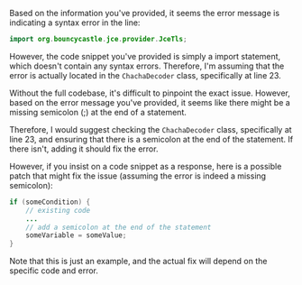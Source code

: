 Based on the information you've provided, it seems the error message is indicating a syntax error in the line:
```java
import org.bouncycastle.jce.provider.JceTls;
```
However, the code snippet you've provided is simply a import statement, which doesn't contain any syntax errors. Therefore, I'm assuming that the error is actually located in the `ChachaDecoder` class, specifically at line 23.

Without the full codebase, it's difficult to pinpoint the exact issue. However, based on the error message you've provided, it seems like there might be a missing semicolon (;) at the end of a statement.

Therefore, I would suggest checking the `ChachaDecoder` class, specifically at line 23, and ensuring that there is a semicolon at the end of the statement. If there isn't, adding it should fix the error.

However, if you insist on a code snippet as a response, here is a possible patch that might fix the issue (assuming the error is indeed a missing semicolon):
```java
if (someCondition) {
    // existing code
    ...
    // add a semicolon at the end of the statement
    someVariable = someValue;
}
```
Note that this is just an example, and the actual fix will depend on the specific code and error.